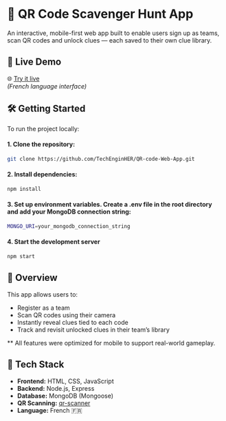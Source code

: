 # 🧩 QR Code Scavenger Hunt App

An interactive, mobile-first web app built to enable users sign up as teams, scan QR codes and unlock clues — each saved to their own clue library.

## 🚀 Live Demo

🌐 [Try it live](qrcodescavengerhuntwebapp.onrender.com)  
*(French language interface)*

## 🛠️ Getting Started
To run the project locally:

#### 1. Clone the repository:
```bash
git clone https://github.com/TechEnginHER/QR-code-Web-App.git
```
   
#### 2. Install dependencies:
```bash
npm install
```

#### 3. Set up environment variables. Create a .env file in the root directory and add your MongoDB connection string:
```bash
MONGO_URI=your_mongodb_connection_string
```

#### 4. Start the development server
```bash
npm start
```

## 🌟 Overview
This app allows users to:
- Register as a team
- Scan QR codes using their camera
- Instantly reveal clues tied to each code
- Track and revisit unlocked clues in their team’s library

** All features were optimized for mobile to support real-world gameplay.

## 🔧 Tech Stack

- **Frontend:** HTML, CSS, JavaScript  
- **Backend:** Node.js, Express
- **Database:** MongoDB (Mongoose)  
- **QR Scanning:** [qr-scanner](https://github.com/nimiq/qr-scanner) 
- **Language:** French 🇫🇷









